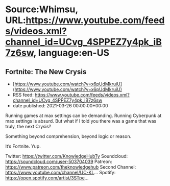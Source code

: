 # Source:Whimsu, URL:https://www.youtube.com/feeds/videos.xml?channel_id=UCvg_4SPPEZ7y4pk_iB7z6sw, language:en-US

## Fortnite: The New Crysis
 - [https://www.youtube.com/watch?v=x6pUdMkruiU](https://www.youtube.com/watch?v=x6pUdMkruiU)
 - RSS feed: https://www.youtube.com/feeds/videos.xml?channel_id=UCvg_4SPPEZ7y4pk_iB7z6sw
 - date published: 2021-03-26 00:00:00+00:00

Running games at max settings can be demanding. Running Cyberpunk at max settings is absurd. But what if I told you there was a game that was truly, the next Crysis? 

Something beyond comprehension, beyond logic or reason.

It’s Fortnite.
Yup.


Twitter: https://twitter.com/KnowledgeHubTy
Soundcloud: https://soundcloud.com/user-503704039
Patreon: https://www.patreon.com/theknowledgehub
Second Channel: https://www.youtube.com/channel/UC-KL...
Spotify: https://open.spotify.com/artist/3STpe...

